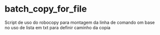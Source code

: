 # batch_copy_for_file
Script de uso do robocopy para montagem da linha de comando om base no uso de lista em txt para definir caminho da copia
